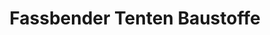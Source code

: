 ---
title: "Fassbender Tenten Baustoffe"
url: /koenigswinter/fassbender-tenten-baustoffe/
shop: Baustoffe
---
